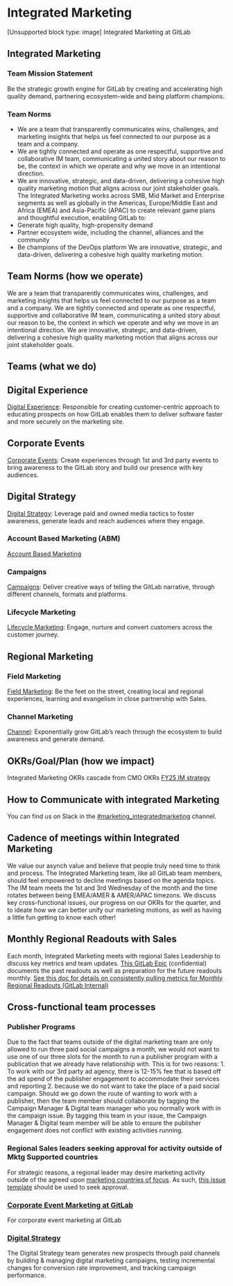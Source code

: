# Integrated Marketing

[Unsupported block type: image]
Integrated Marketing at GitLab
## Integrated Marketing
### Team Mission Statement
Be the strategic growth engine for GitLab by creating and accelerating high quality demand, partnering ecosystem-wide and being platform champions.
### Team Norms
- We are a team that transparently communicates wins, challenges, and marketing insights that helps us feel connected to our purpose as a team and a company.
- We are tightly connected and operate as one respectful, supportive and collaborative IM team, communicating a united story about our reason to be, the context in which we operate and why we move in an intentional direction.
- We are innovative, strategic, and data-driven, delivering a cohesive high quality marketing motion that aligns across our joint stakeholder goals.
The Integrated Marketing works across SMB, Mid Market and Enterprise segments as well as globally in the Americas, Europe/Middle East and Africa (EMEA) and Asia-Pacific (APAC) to create relevant game plans and thoughtful execution, enabling GitLab to:
- Generate high quality, high-propensity demand
- Partner ecosystem wide, including the channel, alliances and the community
- Be champions of the DevOps platform
We are innovative, strategic, and data-driven, delivering a cohesive high quality marketing motion.
## Team Norms (how we operate)
We are a team that transparently communicates wins, challenges, and marketing insights that helps us feel connected to our purpose as a team and a company.
We are tightly connected and operate as one respectful, supportive and collaborative IM team, communicating a united story about our reason to be, the context in which we operate and why we move in an intentional direction.
We are innovative, strategic, and data-driven, delivering a cohesive high quality marketing motion that aligns across our joint stakeholder goals.
## Teams (what we do)
## Digital Experience
[Digital Experience](https://handbook.gitlab.com/handbook/marketing/digital-experience/): Responsible for creating customer-centric approach to educating prospects on how GitLab enables them to deliver software faster and more securely on the marketing site.
## Corporate Events
[Corporate Events](https://handbook.gitlab.com/handbook/marketing/integrated-marketing/corporate-events/): Create experiences through 1st and 3rd party events to bring awareness to the GitLab story and build our presence with key audiences.
## Digital Strategy
[Digital Strategy](https://handbook.gitlab.com/handbook/marketing/integrated-marketing/digital-strategy/): Leverage paid and owned media tactics to foster awareness, generate leads and reach audiences where they engage.
### Account Based Marketing (ABM)
[Account Based Marketing](https://handbook.gitlab.com/handbook/marketing/account-based-marketing/)
### Campaigns
[Campaigns](https://handbook.gitlab.com/handbook/marketing/demand-generation/campaigns/): Deliver creative ways of telling the GitLab narrative, through different channels, formats and platforms.
### Lifecycle Marketing
[Lifecycle Marketing](https://handbook.gitlab.com/handbook/marketing/lifecycle-marketing/): Engage, nurture and convert customers across the customer journey.
## Regional Marketing
### Field Marketing
[Field Marketing](https://handbook.gitlab.com/handbook/marketing/field-marketing/): Be the feet on the street, creating local and regional experiences, learning and evangelism in close partnership with Sales.
### Channel Marketing
[Channel](https://handbook.gitlab.com/handbook/marketing/channel-marketing/): Exponentially grow GitLab’s reach through the ecosystem to build awareness and generate demand.
## OKRs/Goal/Plan (how we impact)
Integrated Marketing OKRs cascade from CMO OKRs
[FY25 IM strategy](https://docs.google.com/presentation/d/1Fo1NfRZip39-PoMbMQE5_y6r-YW9gm5KF-HX4rZxBjA/edit#slide=id.g26666ea2657_0_0)
## How to Communicate with integrated Marketing
You can find us on Slack in the [#marketing_integratedmarketing](https://gitlab.slack.com/archives/C03HJQW0DLZ) channel.
## Cadence of meetings within Integrated Marketing
We value our asynch value and believe that people truly need time to think and process. The Integrated Marketing team, like all GitLab team members, should feel empowered to decline meetings based on the agenda topics.
The IM team meets the 1st and 3rd Wednesday of the month and the time rotates between being EMEA/AMER & AMER/APAC timezons. We discuss key cross-functional issues, our progress on our OKRs for the quarter, and to ideate how we can better unify our marketing motions, as well as having a little fun getting to know each other!
## Monthly Regional Readouts with Sales
Each month, Integrated Marketing meets with regional Sales Leadership to discuss key metrics and team updates.
[This GitLab Epic](https://gitlab.com/groups/gitlab-com/marketing/-/epics/3352) (confidential) documents the past readouts as well as preparation for the future readouts monthly.
[See this doc for details on consistently pulling metrics for Monthly Regional Readouts (GitLab Internal)](https://docs.google.com/document/d/1PcsPa8zRSY3A0sIocWBuukfC8LoUus-yUZoWc6ZYNck/edit)
## Cross-functional team processes
### Publisher Programs
Due to the fact that teams outside of the digital marketing team are only allowed to run three paid social campaigns a month, we would not want to use one of our three slots for the month to run a publisher program with a publication that we already have relationship with. This is for two reasons: 1. To work with our 3rd party ad agency, there is 12-15% fee that is based off the ad spend of the publisher engagement to accommodate their services and reporting 2. because we do not want to take the place of a paid social campaign. Should we go down the route of wanting to work with a publisher, then the team member should collaborate by tagging the Campaign Manager & Digital team manager who you normally work with in the campaign issue. By tagging this team in your issue, the Campaign Manager & Digital team member will be able to ensure the publisher engagement does not conflict with existing activities running.
### Regional Sales leaders seeking approval for activity outside of Mktg Supported countries
For strategic reasons, a regional leader may desire marketing activity outside of the agreed upon [marketing countries of focus](https://internal.gitlab.com/handbook/marketing/fy24-strategy/#marketing-support-levels). As such, [this issue template](https://handbook.gitlab.com/handbook/marketing/integrated-marketing/LINK) should be used to seek approval.
### [Corporate Event Marketing at GitLab](https://handbook.gitlab.com/handbook/marketing/integrated-marketing/corporate-events/)
For corporate event marketing at GitLab
### [Digital Strategy](https://handbook.gitlab.com/handbook/marketing/integrated-marketing/digital-strategy/)
The Digital Strategy team generates new prospects through paid channels by building & managing digital marketing campaigns, testing incremental changes for conversion rate improvement, and tracking campaign performance.
